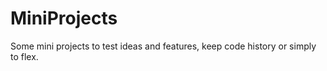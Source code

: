 # MiniProjects
Some mini projects to test ideas and features, keep code history  or simply to flex.
